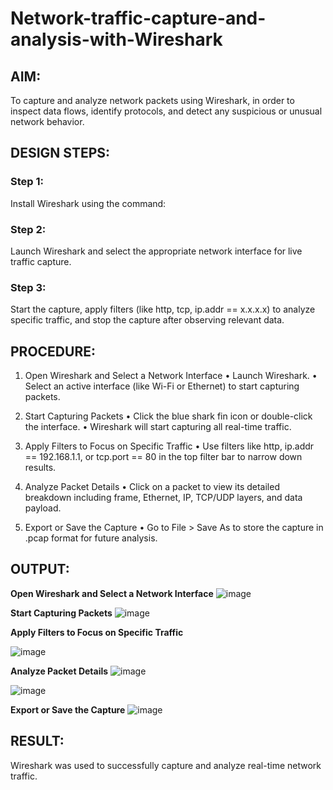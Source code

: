 # Network-traffic-capture-and-analysis-with-Wireshark
## AIM:
To capture and analyze network packets using Wireshark, in order to inspect data flows, identify protocols, and detect any suspicious or unusual network behavior.

## DESIGN STEPS:
### Step 1:
Install Wireshark using the command:

### Step 2:
Launch Wireshark and select the appropriate network interface for live traffic capture.

### Step 3:
Start the capture, apply filters (like http, tcp, ip.addr == x.x.x.x) to analyze specific traffic, and stop the capture after observing relevant data.


## PROCEDURE:
1. Open Wireshark and Select a Network Interface
• Launch Wireshark.
• Select an active interface (like Wi-Fi or Ethernet) to start capturing packets.

2. Start Capturing Packets
• Click the blue shark fin icon or double-click the interface.
• Wireshark will start capturing all real-time traffic.

3. Apply Filters to Focus on Specific Traffic
• Use filters like http, ip.addr == 192.168.1.1, or tcp.port == 80 in the top filter
bar to narrow down results.

4. Analyze Packet Details
• Click on a packet to view its detailed breakdown including frame, Ethernet,
IP, TCP/UDP layers, and data payload.

5. Export or Save the Capture
• Go to File > Save As to store the capture in .pcap format for future analysis.

## OUTPUT:
**Open Wireshark and Select a Network Interface**
![image](https://github.com/user-attachments/assets/dcf5450e-53da-4786-a67b-d9311eb0f57e)

**Start Capturing Packets**
![image](https://github.com/user-attachments/assets/f5a06090-c04e-48fd-b2c8-10c427992e44)

**Apply Filters to Focus on Specific Traffic**

![image](https://github.com/user-attachments/assets/f715376e-7349-440c-8579-0d86fecb319e)

**Analyze Packet Details**
![image](https://github.com/user-attachments/assets/c3167485-765c-4dd6-8e47-78ac20500351)

![image](https://github.com/user-attachments/assets/208ea0ca-9675-4069-8253-e99759139327)


**Export or Save the Capture**
![image](https://github.com/user-attachments/assets/582f1b2c-bdcc-48a9-90e5-1659f17f48be)


## RESULT:
Wireshark was used to successfully capture and analyze real-time network traffic.

